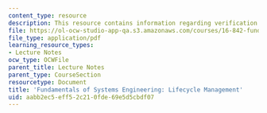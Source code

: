 ```yaml
---
content_type: resource
description: This resource contains information regarding verification and validation.
file: https://ol-ocw-studio-app-qa.s3.amazonaws.com/courses/16-842-fundamentals-of-systems-engineering-fall-2015/aabb2ec5eff52c210fde69e5d5cbdf07_MIT16_842F15_Ses11_Life.pdf
file_type: application/pdf
learning_resource_types:
- Lecture Notes
ocw_type: OCWFile
parent_title: Lecture Notes
parent_type: CourseSection
resourcetype: Document
title: 'Fundamentals of Systems Engineering: Lifecycle Management'
uid: aabb2ec5-eff5-2c21-0fde-69e5d5cbdf07
---
```

